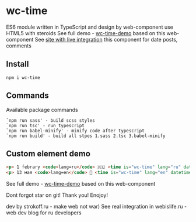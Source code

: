 # wc-time
ES6 module written in TypeScript and design by web-component use HTML5 <time> with steroids
See full demo - [wc-time-demo](https://webislife.ru/demo/wc-time/) based on this web-component
See [site with live integration](https://webislife.ru) this component for date posts, comments

## Install

```
npm i wc-time
```

## Commands

Available package commands

```
`npm run sass' - build scss styles
`npm run tsc' - run typescript
`npm run babel-minify' - minify code after typescript
`npm run build' - build all stpes 1.sass 2.tsc 3.babel-minify
```

## Custom element demo
<!--
```
<custom-element-demo>
  <template>
    <link rel="import" href="index.html">
    <next-code-block></next-code-block>
  </template>
</custom-element-demo>
```
-->
```html
<p> 1 febrary <code>lang=ru</code> 🇷🇺 <time is="wc-time" lang="ru" datetime="2023-02-01">1 февраля 2023</time>
<p> 13 мая <code>lang=en</code> 🏴󠁧󠁢󠁥󠁮󠁧󠁿 <time is="wc-time" lang="en" datetime="2023-05-13">1 febrary </time>
```

See full demo - [wc-time-demo](https://webislife.ru/demo/wc-time/) based on this web-component

Dont forgot star on git! Thank you! Enojoy!

dev by strokoff.ru - make web not war)
See real integration in webislife.ru - web dev blog for ru developers